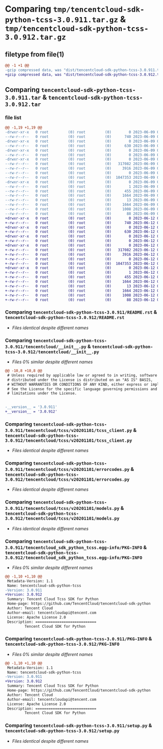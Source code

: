 # Comparing `tmp/tencentcloud-sdk-python-tcss-3.0.911.tar.gz` & `tmp/tencentcloud-sdk-python-tcss-3.0.912.tar.gz`

## filetype from file(1)

```diff
@@ -1 +1 @@
-gzip compressed data, was "dist/tencentcloud-sdk-python-tcss-3.0.911.tar", last modified: Fri Jun  9 02:28:17 2023, max compression
+gzip compressed data, was "dist/tencentcloud-sdk-python-tcss-3.0.912.tar", last modified: Mon Jun 12 03:13:09 2023, max compression
```

## Comparing `tencentcloud-sdk-python-tcss-3.0.911.tar` & `tencentcloud-sdk-python-tcss-3.0.912.tar`

### file list

```diff
@@ -1,19 +1,19 @@
-drwxr-xr-x   0 root         (0) root         (0)        0 2023-06-09 02:28:17.000000 tencentcloud-sdk-python-tcss-3.0.911/
--rw-r--r--   0 root         (0) root         (0)      740 2023-06-09 02:28:17.000000 tencentcloud-sdk-python-tcss-3.0.911/README.rst
-drwxr-xr-x   0 root         (0) root         (0)        0 2023-06-09 02:28:17.000000 tencentcloud-sdk-python-tcss-3.0.911/tencentcloud/
--rw-r--r--   0 root         (0) root         (0)      630 2023-06-09 02:28:17.000000 tencentcloud-sdk-python-tcss-3.0.911/tencentcloud/__init__.py
-drwxr-xr-x   0 root         (0) root         (0)        0 2023-06-09 02:28:17.000000 tencentcloud-sdk-python-tcss-3.0.911/tencentcloud/tcss/
--rw-r--r--   0 root         (0) root         (0)        0 2023-06-09 02:28:17.000000 tencentcloud-sdk-python-tcss-3.0.911/tencentcloud/tcss/__init__.py
-drwxr-xr-x   0 root         (0) root         (0)        0 2023-06-09 02:28:17.000000 tencentcloud-sdk-python-tcss-3.0.911/tencentcloud/tcss/v20201101/
--rw-r--r--   0 root         (0) root         (0)   317082 2023-06-09 02:28:17.000000 tencentcloud-sdk-python-tcss-3.0.911/tencentcloud/tcss/v20201101/tcss_client.py
--rw-r--r--   0 root         (0) root         (0)     3916 2023-06-09 02:28:17.000000 tencentcloud-sdk-python-tcss-3.0.911/tencentcloud/tcss/v20201101/errorcodes.py
--rw-r--r--   0 root         (0) root         (0)        0 2023-06-09 02:28:17.000000 tencentcloud-sdk-python-tcss-3.0.911/tencentcloud/tcss/v20201101/__init__.py
--rw-r--r--   0 root         (0) root         (0)  1047353 2023-06-09 02:28:17.000000 tencentcloud-sdk-python-tcss-3.0.911/tencentcloud/tcss/v20201101/models.py
-drwxr-xr-x   0 root         (0) root         (0)        0 2023-06-09 02:28:17.000000 tencentcloud-sdk-python-tcss-3.0.911/tencentcloud_sdk_python_tcss.egg-info/
--rw-r--r--   0 root         (0) root         (0)        1 2023-06-09 02:28:17.000000 tencentcloud-sdk-python-tcss-3.0.911/tencentcloud_sdk_python_tcss.egg-info/dependency_links.txt
--rw-r--r--   0 root         (0) root         (0)      455 2023-06-09 02:28:17.000000 tencentcloud-sdk-python-tcss-3.0.911/tencentcloud_sdk_python_tcss.egg-info/SOURCES.txt
--rw-r--r--   0 root         (0) root         (0)     1664 2023-06-09 02:28:17.000000 tencentcloud-sdk-python-tcss-3.0.911/tencentcloud_sdk_python_tcss.egg-info/PKG-INFO
--rw-r--r--   0 root         (0) root         (0)       13 2023-06-09 02:28:17.000000 tencentcloud-sdk-python-tcss-3.0.911/tencentcloud_sdk_python_tcss.egg-info/top_level.txt
--rw-r--r--   0 root         (0) root         (0)     1664 2023-06-09 02:28:17.000000 tencentcloud-sdk-python-tcss-3.0.911/PKG-INFO
--rw-r--r--   0 root         (0) root         (0)     1008 2023-06-09 02:28:17.000000 tencentcloud-sdk-python-tcss-3.0.911/setup.py
--rw-r--r--   0 root         (0) root         (0)       88 2023-06-09 02:28:17.000000 tencentcloud-sdk-python-tcss-3.0.911/setup.cfg
+drwxr-xr-x   0 root         (0) root         (0)        0 2023-06-12 03:13:09.000000 tencentcloud-sdk-python-tcss-3.0.912/
+-rw-r--r--   0 root         (0) root         (0)      740 2023-06-12 03:13:09.000000 tencentcloud-sdk-python-tcss-3.0.912/README.rst
+drwxr-xr-x   0 root         (0) root         (0)        0 2023-06-12 03:13:09.000000 tencentcloud-sdk-python-tcss-3.0.912/tencentcloud/
+-rw-r--r--   0 root         (0) root         (0)      630 2023-06-12 03:13:09.000000 tencentcloud-sdk-python-tcss-3.0.912/tencentcloud/__init__.py
+drwxr-xr-x   0 root         (0) root         (0)        0 2023-06-12 03:13:09.000000 tencentcloud-sdk-python-tcss-3.0.912/tencentcloud/tcss/
+-rw-r--r--   0 root         (0) root         (0)        0 2023-06-12 03:13:09.000000 tencentcloud-sdk-python-tcss-3.0.912/tencentcloud/tcss/__init__.py
+drwxr-xr-x   0 root         (0) root         (0)        0 2023-06-12 03:13:09.000000 tencentcloud-sdk-python-tcss-3.0.912/tencentcloud/tcss/v20201101/
+-rw-r--r--   0 root         (0) root         (0)   317082 2023-06-12 03:13:09.000000 tencentcloud-sdk-python-tcss-3.0.912/tencentcloud/tcss/v20201101/tcss_client.py
+-rw-r--r--   0 root         (0) root         (0)     3916 2023-06-12 03:13:09.000000 tencentcloud-sdk-python-tcss-3.0.912/tencentcloud/tcss/v20201101/errorcodes.py
+-rw-r--r--   0 root         (0) root         (0)        0 2023-06-12 03:13:09.000000 tencentcloud-sdk-python-tcss-3.0.912/tencentcloud/tcss/v20201101/__init__.py
+-rw-r--r--   0 root         (0) root         (0)  1047353 2023-06-12 03:13:09.000000 tencentcloud-sdk-python-tcss-3.0.912/tencentcloud/tcss/v20201101/models.py
+drwxr-xr-x   0 root         (0) root         (0)        0 2023-06-12 03:13:09.000000 tencentcloud-sdk-python-tcss-3.0.912/tencentcloud_sdk_python_tcss.egg-info/
+-rw-r--r--   0 root         (0) root         (0)        1 2023-06-12 03:13:09.000000 tencentcloud-sdk-python-tcss-3.0.912/tencentcloud_sdk_python_tcss.egg-info/dependency_links.txt
+-rw-r--r--   0 root         (0) root         (0)      455 2023-06-12 03:13:09.000000 tencentcloud-sdk-python-tcss-3.0.912/tencentcloud_sdk_python_tcss.egg-info/SOURCES.txt
+-rw-r--r--   0 root         (0) root         (0)     1664 2023-06-12 03:13:09.000000 tencentcloud-sdk-python-tcss-3.0.912/tencentcloud_sdk_python_tcss.egg-info/PKG-INFO
+-rw-r--r--   0 root         (0) root         (0)       13 2023-06-12 03:13:09.000000 tencentcloud-sdk-python-tcss-3.0.912/tencentcloud_sdk_python_tcss.egg-info/top_level.txt
+-rw-r--r--   0 root         (0) root         (0)     1664 2023-06-12 03:13:09.000000 tencentcloud-sdk-python-tcss-3.0.912/PKG-INFO
+-rw-r--r--   0 root         (0) root         (0)     1008 2023-06-12 03:13:09.000000 tencentcloud-sdk-python-tcss-3.0.912/setup.py
+-rw-r--r--   0 root         (0) root         (0)       88 2023-06-12 03:13:09.000000 tencentcloud-sdk-python-tcss-3.0.912/setup.cfg
```

### Comparing `tencentcloud-sdk-python-tcss-3.0.911/README.rst` & `tencentcloud-sdk-python-tcss-3.0.912/README.rst`

 * *Files identical despite different names*

### Comparing `tencentcloud-sdk-python-tcss-3.0.911/tencentcloud/__init__.py` & `tencentcloud-sdk-python-tcss-3.0.912/tencentcloud/__init__.py`

 * *Files 0% similar despite different names*

```diff
@@ -10,8 +10,8 @@
 # Unless required by applicable law or agreed to in writing, software
 # distributed under the License is distributed on an "AS IS" BASIS,
 # WITHOUT WARRANTIES OR CONDITIONS OF ANY KIND, either express or implied.
 # See the License for the specific language governing permissions and
 # limitations under the License.
 
 
-__version__ = '3.0.911'
+__version__ = '3.0.912'
```

### Comparing `tencentcloud-sdk-python-tcss-3.0.911/tencentcloud/tcss/v20201101/tcss_client.py` & `tencentcloud-sdk-python-tcss-3.0.912/tencentcloud/tcss/v20201101/tcss_client.py`

 * *Files identical despite different names*

### Comparing `tencentcloud-sdk-python-tcss-3.0.911/tencentcloud/tcss/v20201101/errorcodes.py` & `tencentcloud-sdk-python-tcss-3.0.912/tencentcloud/tcss/v20201101/errorcodes.py`

 * *Files identical despite different names*

### Comparing `tencentcloud-sdk-python-tcss-3.0.911/tencentcloud/tcss/v20201101/models.py` & `tencentcloud-sdk-python-tcss-3.0.912/tencentcloud/tcss/v20201101/models.py`

 * *Files identical despite different names*

### Comparing `tencentcloud-sdk-python-tcss-3.0.911/tencentcloud_sdk_python_tcss.egg-info/PKG-INFO` & `tencentcloud-sdk-python-tcss-3.0.912/tencentcloud_sdk_python_tcss.egg-info/PKG-INFO`

 * *Files 0% similar despite different names*

```diff
@@ -1,10 +1,10 @@
 Metadata-Version: 1.1
 Name: tencentcloud-sdk-python-tcss
-Version: 3.0.911
+Version: 3.0.912
 Summary: Tencent Cloud Tcss SDK for Python
 Home-page: https://github.com/TencentCloud/tencentcloud-sdk-python
 Author: Tencent Cloud
 Author-email: tencentcloudapi@tencent.com
 License: Apache License 2.0
 Description: ============================
         Tencent Cloud SDK for Python
```

### Comparing `tencentcloud-sdk-python-tcss-3.0.911/PKG-INFO` & `tencentcloud-sdk-python-tcss-3.0.912/PKG-INFO`

 * *Files 0% similar despite different names*

```diff
@@ -1,10 +1,10 @@
 Metadata-Version: 1.1
 Name: tencentcloud-sdk-python-tcss
-Version: 3.0.911
+Version: 3.0.912
 Summary: Tencent Cloud Tcss SDK for Python
 Home-page: https://github.com/TencentCloud/tencentcloud-sdk-python
 Author: Tencent Cloud
 Author-email: tencentcloudapi@tencent.com
 License: Apache License 2.0
 Description: ============================
         Tencent Cloud SDK for Python
```

### Comparing `tencentcloud-sdk-python-tcss-3.0.911/setup.py` & `tencentcloud-sdk-python-tcss-3.0.912/setup.py`

 * *Files identical despite different names*

